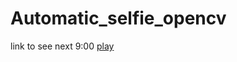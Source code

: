# Automatic_selfie_opencv

link to see next 9:00 [play](https://www.youtube.com/watch?v=xhG2AeyJXcU)
